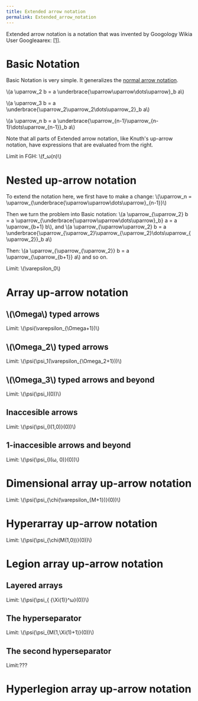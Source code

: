 ```yaml
---
title: Extended arrow notation
permalink: Extended_arrow_notation
---
```


Extended arrow notation is a notation that was invented by Googology
Wikia User Googleaarex:
<a href="https://googology.wikia.com/wiki/User:Googleaarex/" class="external autonumber">[1]</a>.


# Basic Notation

Basic Notation is very simple. It generalizes the [normal arrow
notation](Knuth%27s_up-arrow_notation "Knuth's up-arrow notation").

\\(a \\uparrow\_2 b = a
\\underbrace{\\uparrow\\uparrow\\dots\\uparrow}\_b a\\)

\\(a \\uparrow\_3 b = a
\\underbrace{\\uparrow\_2\\uparrow\_2\\dots\\uparrow\_2}\_b a\\)

\\(a \\uparrow\_n b = a
\\underbrace{\\uparrow\_{n-1}\\uparrow\_{n-1}\\dots\\uparrow\_{n-1}}\_b
a\\)

Note that all parts of Extended arrow notation, like Knuth's up-arrow
notation, have expressions that are evaluated from the right.

Limit in FGH: \\(f\_ω(n)\\)

# Nested up-arrow notation

To extend the notation here, we first have to make a change:
\\(\\uparrow\_n =
\\uparrow\_{\\underbrace{\\uparrow\\uparrow\\dots\\uparrow}\_{n-1}}\\)

Then we turn the problem into Basic notation: \\(a
\\uparrow\_{\\uparrow\_2} b = a
\\uparrow\_{\\underbrace{\\uparrow\\uparrow\\dots\\uparrow}\_b} a = a
\\uparrow\_{b+1} b\\), and \\(a \\uparrow\_{\\uparrow\\uparrow\_2} b = a
\\underbrace{\\uparrow\_{\\uparrow\_2}\\uparrow\_{\\uparrow\_2}\\dots\\uparrow\_{\\uparrow\_2}}\_b
a\\)

Then: \\(a \\uparrow\_{\\uparrow\_{\\uparrow\_2}} b = a
\\uparrow\_{\\uparrow\_{b+1}} a\\) and so on.

Limit: \\(\\varepsilon\_0\\)

# Array up-arrow notation

## \\(\\Omega\\) typed arrows

Limit: \\(\\psi(\\varepsilon\_{\\Omega+1})\\)

## \\(\\Omega\_2\\) typed arrows

Limit: \\(\\psi(\\psi\_1(\\varepsilon\_{\\Omega\_2+1}))\\)

## \\(\\Omega\_3\\) typed arrows and beyond

Limit: \\(\\psi(\\psi\_I(0))\\)

## Inaccesible arrows

Limit: \\(\\psi(\\psi\_{I(1,0)}(0))\\)

## 1-inaccesible arrows and beyond

Limit: \\(\\psi(\\psi\_{I(ω, 0)}(0))\\)

# Dimensional array up-arrow notation

Limit: \\(\\psi(\\psi\_{\\chi(\\varepsilon\_{M+1})}(0))\\)

# Hyperarray up-arrow notation

Limit: \\(\\psi(\\psi\_{\\chi(M(1,0))}(0))\\)

# Legion array up-arrow notation

## Layered arrays

Limit: \\(\\psi(\\psi\_{ {\\Xi(1)}^ω}(0))\\)

## The hyperseparator

Limit: \\(\\psi(\\psi\_{M(1,\\Xi(1)+1)}(0))\\)

## The second hyperseparator

Limit:???

# Hyperlegion array up-arrow notation


